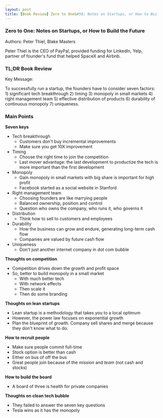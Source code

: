 ```yaml
---
layout: post
title: [Book Review] Zero to One&#58; Notes on Startups, or How to Build the Future
---
```


### Zero to One: Notes on Startups, or How to Build the Future

Authors: Peter Thiel, Blake Masters

Peter Thiel is the CEO of PayPal, provided funding for LinkedIn, Yelp, partner of founder's fund that helped SpaceX and Airbnb.

### TL;DR Book Review

Key Message: 

To successfully run a startup, the founders have to consider seven factors: 1) significant tech breakthrough 2) timing 3) monopoly in small markets 4) right management team 5) effective distribution of products 6) durability of continuous monopoly 7) uniqueness.

### Main Points

**Seven keys**

- Tech breakthrough
	- Customers don't buy incremental improvements
	- Make sure you get 10X improvement
- Timing
	- Choose the right time to join the competition
	- Last mover advantage: the last development to productize the tech is more important than the first development
- Monopoly
	- Gain monopoly in small markets with big share is important for high profit
	- Facebook started as a social website in Stanford
- Right management team
	- Choosing founders are like marrying people
	- Balanced ownership, position and control
	- Question who owns the company, who runs it, who governs it
- Distribution
	- Think how to sell to customers and employees
- Durability
	- How the business can grow and endure, generating long-term cash flow
	- Companies are valued by future cash flow
- Uniqueness
	- Don't just another internet company in dot com bubble

**Thoughts on competition**

- Competition drives down the growth and profit space
- So, better to build monopoly in a small market
	- With much better tech
	- With network effects
	- Then scale it
	- Then do some branding


**Thoughts on lean startups**

- Lean startup is a methodology that takes you to a local optimum
- However, the power law focuses on exponential growth
- Plan the blueprint of growth. Company sell shares and merge because they don't know what to do.

**How to recruit people**

- Make sure people commit full-time
- Stock option is better than cash
- Either on bus of off the bus
- Great people join because of the *mission* and *team* (not cash and stocks)

**How to build the board**

- A board of three is health for private companies


**Thoughts on clean tech bubble**

- They failed to answer the seven key questions
- Tesla wins as it has the monopoly
<!--stackedit_data:
eyJoaXN0b3J5IjpbLTQ1MTc4MjQyLC0xMzk0NTY1NzA1LC00OT
Y3Mzc3ODMsLTQ1MTg2NzYyNywtMjU4OTQxMTMzXX0=
-->